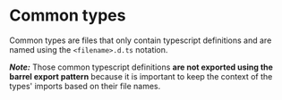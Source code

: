 # Common types

Common types are files that only contain typescript definitions and are named using the `<filename>.d.ts` notation.

**_Note:_** Those common typescript definitions **are not exported using the barrel export pattern** because it is important to keep the context of the types' imports based on their file names.
